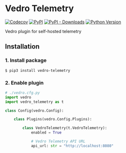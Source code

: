 # Vedro Telemetry

[![Codecov](https://img.shields.io/codecov/c/github/vedro-universe/vedro-telemetry/main.svg?style=flat-square)](https://codecov.io/gh/vedro-universe/vedro-telemetry)
[![PyPI](https://img.shields.io/pypi/v/vedro-telemetry.svg?style=flat-square)](https://pypi.python.org/pypi/vedro-telemetry/)
[![PyPI - Downloads](https://img.shields.io/pypi/dm/vedro-telemetry?style=flat-square)](https://pypi.python.org/pypi/vedro-telemetry/)
[![Python Version](https://img.shields.io/pypi/pyversions/vedro-telemetry.svg?style=flat-square)](https://pypi.python.org/pypi/vedro-telemetry/)

Vedro plugin for self-hosted telemetry

## Installation

### 1. Install package

```shell
$ pip3 install vedro-telemetry
```

### 2. Enable plugin

```python
# ./vedro.cfg.py
import vedro
import vedro_telemetry as t

class Config(vedro.Config):

    class Plugins(vedro.Config.Plugins):

        class VedroTelemetry(t.VedroTelemetry):
            enabled = True

            # Vedro Telemetry API URL
            api_url: str = "http://localhost:8080"

```
